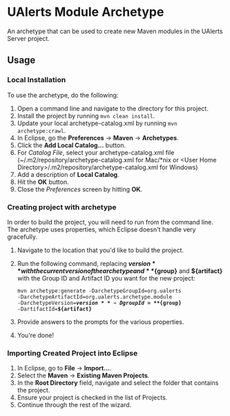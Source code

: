 UAlerts Module Archetype
=======

An archetype that can be used to create new Maven modules in the UAlerts Server project.

## Usage

### Local Installation

To use the archetype, do the following:

1. Open a command line and navigate to the directory for this project.
2. Install the project by running <code>mvn clean install</code>.
3. Update your local archetype-catalog.xml by running <code>mvn archetype:crawl</code>.
4. In Eclipse, go the **Preferences** -> **Maven** -> **Archetypes**.
5. Click the **Add Local Catalog...** button.
6. For _Catalog File_, select your archetype-catalog.xml file (~/.m2/repository/archetype-catalog.xml for Mac/\*nix or &lt;User Home Directory&gt;/.m2/repository/archetype-catalog.xml for Windows)
7. Add a description of **Local Catalog**.
8. Hit the **OK** button.
9. Close the _Preferences_ screen by hitting **OK**.

### Creating project with archetype

In order to build the project, you will need to run from the command line.  The archetype uses properties, which Eclipse doesn't handle very gracefully.

1. Navigate to the location that you'd like to build the project.
2. Run the following command, replacing **${version}** with the current version of the archetype and **${group}** and **${artifact}** with the Group ID and Artifact ID you want for the new project:

   <code>mvn archetype:generate -DarchetypeGroupId=org.ualerts -DarchetypeArtifactId=org.ualerts.archetype.module -DarchetypeVersion=**${version}** -DgroupId=**${group}** -DartifactId=**${artifact}**</code>

3. Provide answers to the prompts for the various properties.
4. You're done!

### Importing Created Project into Eclipse

1. In Eclipse, go to **File** -> **Import...**.
2. Select the **Maven** -> **Existing Maven Projects**.
3. In the **Root Directory** field, navigate and select the folder that contains the project.
4. Ensure your project is checked in the list of Projects.
5. Continue through the rest of the wizard.
